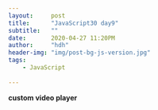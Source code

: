 ```yaml
---
layout:     post
title:      "JavaScript30 day9"
subtitle:   ""
date:       2020-04-27 11:20PM
author:     "hdh"
header-img: "img/post-bg-js-version.jpg"
tags:
    - JavaScript
  
---
```



**custom video player**